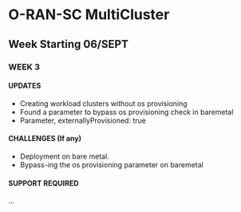 # O-RAN-SC MultiCluster
## Week Starting 06/SEPT

### WEEK 3

#### UPDATES
- Creating workload clusters without os provisioning
- Found a parameter to bypass os provisioning	check in baremetal
- Parameter, externallyProvisioned: true

#### CHALLENGES (If any)
- Deployment on bare metal.
- Bypass-ing the os provisioning parameter on baremetal

#### SUPPORT REQUIRED
...